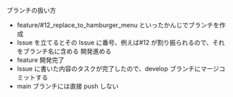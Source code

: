 ブランチの扱い方

- feature/#12_replace_to_hamburger_menu といったかんじでブランチを作成
- Issue を立てるとその Issue に番号、例えば#12 が割り振られるので、それをブランチ名に含める
  開発進める
- feature 開発完了
- Issue に書いた内容のタスクが完了したので、develop ブランチにマージコミットする
- main ブランチには直接 push しない

